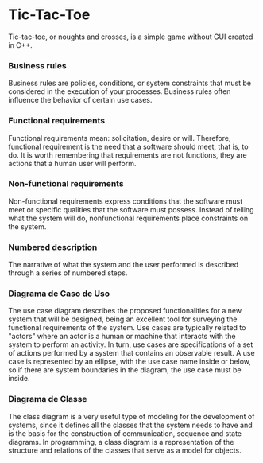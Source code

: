 # Tic-Tac-Toe
Tic-tac-toe, or noughts and crosses, is a simple game without GUI created in C++.

### Business rules
Business rules are policies, conditions, or system constraints that must be considered in the execution of your processes. Business rules often influence the behavior of certain use cases.

### Functional requirements
Functional requirements mean: solicitation, desire or will. Therefore, functional requirement is the need that a software should meet, that is, to do. It is worth remembering that requirements are not functions, they are actions that a human user will perform.

### Non-functional requirements
Non-functional requirements express conditions that the software must meet or specific qualities that the software must possess. Instead of telling what the system will do, nonfunctional requirements place constraints on the system.

### Numbered description
The narrative of what the system and the user performed is described through a series of numbered steps.

### Diagrama de Caso de Uso
The use case diagram describes the proposed functionalities for a new system that will be designed, being an excellent tool for surveying the functional requirements of the system.
Use cases are typically related to "actors" where an actor is a human or machine that interacts with the system to perform an activity. In turn, use cases are specifications of a set of actions performed by a system that contains an observable result.
A use case is represented by an ellipse, with the use case name inside or below, so if there are system boundaries in the diagram, the use case must be inside.

### Diagrama de Classe
The class diagram is a very useful type of modeling for the development of systems, since it defines all the classes that the system needs to have and is the basis for the construction of communication, sequence and state diagrams. In programming, a class diagram is a representation of the structure and relations of the classes that serve as a model for objects.
